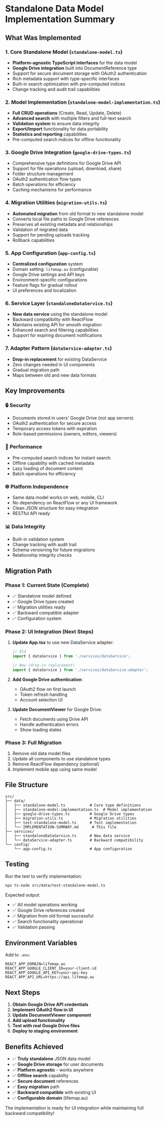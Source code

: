 # Standalone Data Model Implementation Summary

## What Was Implemented

### 1. Core Standalone Model (`standalone-model.ts`)
- **Platform-agnostic TypeScript interfaces** for the data model
- **Google Drive integration** built into DocumentReference type
- Support for secure document storage with OAuth2 authentication
- Rich metadata support with type-specific interfaces
- Built-in search optimization with pre-computed indices
- Change tracking and audit trail capabilities

### 2. Model Implementation (`standalone-model-implementation.ts`)
- **Full CRUD operations** (Create, Read, Update, Delete)
- **Advanced search** with multiple filters and full-text search
- **Validation system** to ensure data integrity
- **Export/Import** functionality for data portability
- **Statistics and reporting** capabilities
- Pre-computed search indices for offline functionality

### 3. Google Drive Integration (`google-drive-types.ts`)
- Comprehensive type definitions for Google Drive API
- Support for file operations (upload, download, share)
- Folder structure management
- OAuth2 authentication flow types
- Batch operations for efficiency
- Caching mechanisms for performance

### 4. Migration Utilities (`migration-utils.ts`)
- **Automated migration** from old format to new standalone model
- Converts local file paths to Google Drive references
- Preserves all existing metadata and relationships
- Validation of migrated data
- Support for pending uploads tracking
- Rollback capabilities

### 5. App Configuration (`app-config.ts`)
- **Centralized configuration** system
- Domain setting: `lifemap.au` (configurable)
- Google Drive settings and API keys
- Environment-specific configurations
- Feature flags for gradual rollout
- UI preferences and localization

### 6. Service Layer (`standaloneDataService.ts`)
- **New data service** using the standalone model
- Backward compatibility with ReactFlow
- Maintains existing API for smooth migration
- Enhanced search and filtering capabilities
- Support for expiring document notifications

### 7. Adapter Pattern (`dataService-adapter.ts`)
- **Drop-in replacement** for existing DataService
- Zero changes needed in UI components
- Gradual migration path
- Maps between old and new data formats

## Key Improvements

### 🔒 Security
- Documents stored in users' Google Drive (not app servers)
- OAuth2 authentication for secure access
- Temporary access tokens with expiration
- Role-based permissions (owners, editors, viewers)

### 🚀 Performance
- Pre-computed search indices for instant search
- Offline capability with cached metadata
- Lazy loading of document content
- Batch operations for efficiency

### 🌐 Platform Independence
- Same data model works on web, mobile, CLI
- No dependency on ReactFlow or any UI framework
- Clean JSON structure for easy integration
- RESTful API ready

### 📊 Data Integrity
- Built-in validation system
- Change tracking with audit trail
- Schema versioning for future migrations
- Relationship integrity checks

## Migration Path

### Phase 1: Current State (Complete)
- ✅ Standalone model defined
- ✅ Google Drive types created
- ✅ Migration utilities ready
- ✅ Backward compatible adapter
- ✅ Configuration system

### Phase 2: UI Integration (Next Steps)
1. **Update App.tsx** to use new DataService adapter:
   ```typescript
   // Old
   import { dataService } from './services/dataService';
   
   // New (drop-in replacement)
   import { dataService } from './services/dataService-adapter';
   ```

2. **Add Google Drive authentication**:
   - OAuth2 flow on first launch
   - Token refresh handling
   - Account selection UI

3. **Update DocumentViewer** for Google Drive:
   - Fetch documents using Drive API
   - Handle authentication errors
   - Show loading states

### Phase 3: Full Migration
1. Remove old data model files
2. Update all components to use standalone types
3. Remove ReactFlow dependency (optional)
4. Implement mobile app using same model

## File Structure
```
src/
├── data/
│   ├── standalone-model.ts           # Core type definitions
│   ├── standalone-model-implementation.ts  # Model implementation
│   ├── google-drive-types.ts         # Google Drive types
│   ├── migration-utils.ts            # Migration utilities
│   ├── test-standalone-model.ts      # Test implementation
│   └── IMPLEMENTATION-SUMMARY.md      # This file
├── services/
│   ├── standaloneDataService.ts      # New data service
│   └── dataService-adapter.ts        # Backward compatibility
└── config/
    └── app-config.ts                 # App configuration
```

## Testing

Run the test to verify implementation:
```bash
npx ts-node src/data/test-standalone-model.ts
```

Expected output:
- ✅ All model operations working
- ✅ Google Drive references created
- ✅ Migration from old format successful
- ✅ Search functionality operational
- ✅ Validation passing

## Environment Variables

Add to `.env`:
```
REACT_APP_DOMAIN=lifemap.au
REACT_APP_GOOGLE_CLIENT_ID=your-client-id
REACT_APP_GOOGLE_API_KEY=your-api-key
REACT_APP_API_URL=https://api.lifemap.au
```

## Next Steps

1. **Obtain Google Drive API credentials**
2. **Implement OAuth2 flow in UI**
3. **Update DocumentViewer component**
4. **Add upload functionality**
5. **Test with real Google Drive files**
6. **Deploy to staging environment**

## Benefits Achieved

- ✅ **Truly standalone** JSON data model
- ✅ **Google Drive storage** for user documents
- ✅ **Platform agnostic** - works anywhere
- ✅ **Offline search** capability
- ✅ **Secure document** references
- ✅ **Easy migration** path
- ✅ **Backward compatible** with existing UI
- ✅ **Configurable domain** (lifemap.au)

The implementation is ready for UI integration while maintaining full backward compatibility!